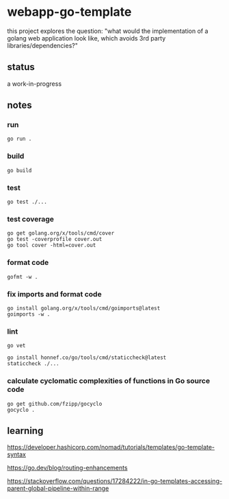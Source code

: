 # webapp-go-template

this project explores the question: "what would the implementation of a golang web application look like, which avoids 3rd party libraries/dependencies?"


## status

a work-in-progress


## notes

### run
```
go run .
```

### build
```
go build
```

### test
```
go test ./...
```

### test coverage
```
go get golang.org/x/tools/cmd/cover
go test -coverprofile cover.out
go tool cover -html=cover.out
```

### format code
```
gofmt -w .
```

### fix imports and format code
```
go install golang.org/x/tools/cmd/goimports@latest
goimports -w .
```

### lint
```
go vet

go install honnef.co/go/tools/cmd/staticcheck@latest
staticcheck ./...
```

### calculate cyclomatic complexities of functions in Go source code
```
go get github.com/fzipp/gocyclo
gocyclo .
```

## learning

https://developer.hashicorp.com/nomad/tutorials/templates/go-template-syntax

https://go.dev/blog/routing-enhancements

https://stackoverflow.com/questions/17284222/in-go-templates-accessing-parent-global-pipeline-within-range

